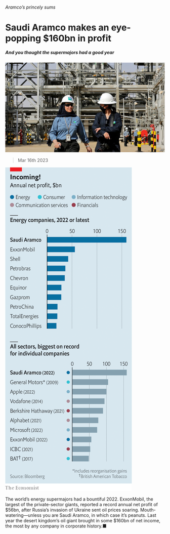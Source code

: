 ###### Aramco’s princely sums

# Saudi Aramco makes an eye-popping $160bn in profit 

##### And you thought the supermajors had a good year 

![image](images/20230318_WBP501.jpg) 

> Mar 16th 2023 

![image](images/20230318_WBC367.png) 


The world’s energy supermajors had a bountiful 2022. ExxonMobil, the largest of the private-sector giants, reported a record annual net profit of $56bn, after Russia’s invasion of Ukraine sent oil prices soaring. Mouth-watering—unless you are Saudi Aramco, in which case it’s peanuts. Last year the desert kingdom’s oil giant brought in some $160bn of net income, the most by any company in corporate history.■


